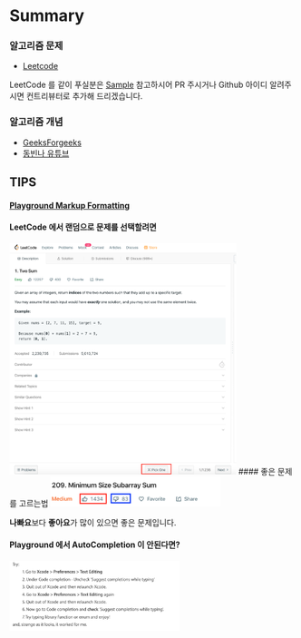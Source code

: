# Summary

### 알고리즘 문제
* [Leetcode](https://leetcode.com/problemset/algorithms/ )


LeetCode 를 같이 푸실분은 [Sample](https://github.com/SwiftAlgorithmClub/LeetCode/tree/master/LeetCode/Example.playground) 참고하시어 PR 주시거나 Github 아이디 알려주시면 컨트리뷰터로 추가해 드리겠습니다.

### 알고리즘 개념
* [GeeksForgeeks](https://www.geeksforgeeks.org/fundamentals-of-algorithms/)
* [동빈나 유튜브](https://www.youtube.com/watch?v=qQ5iLNjpxSk&list=PLRx0vPvlEmdDHxCvAQS1_6XV4deOwfVrz)

## TIPS
#### [Playground Markup Formatting](https://developer.apple.com/library/archive/documentation/Xcode/Reference/xcode_markup_formatting_ref/AddingMarkup.html#//apple_ref/doc/uid/TP40016497-CH100-SW1)
#### LeetCode 에서 랜덤으로 문제를 선택할려면 
<img src="/pick_one.png" alt="alt text" width="400" height="whatever">
#### 좋은 문제를 고르는법 
<img src="/good.png" alt="alt text" width="300" height="whatever">

**나빠요**보다 **좋아요**가 많이 있으면 좋은 문제입니다.

#### Playground 에서 AutoCompletion 이 안된다면? 

<img src="/autocompletion.png" alt="alt text" width="300" height="whatever">
